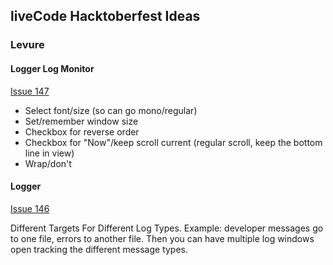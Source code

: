 ## liveCode Hacktoberfest Ideas

### Levure

#### Logger Log Monitor
[Issue 147](https://github.com/trevordevore/levure/issues/147)
-   Select font/size (so can go mono/regular)
-   Set/remember window size
-   Checkbox for reverse order
-   Checkbox for "Now"/keep scroll current (regular scroll, keep the bottom line in view)
-   Wrap/don't

#### Logger
[Issue 146](https://github.com/trevordevore/levure/issues/146)

Different Targets For Different Log Types.  Example: developer messages go to one file, errors to another file. Then you can have multiple log windows open tracking the different message types.
